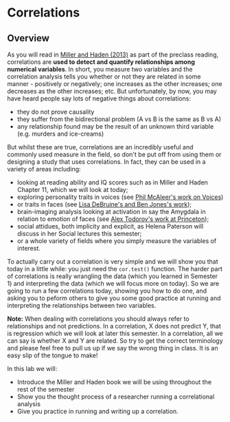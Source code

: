 
# Correlations

## Overview

As you will read in <a href="https://drive.google.com/file/d/0B1fyuTuvj3YoaFdUR3FZaXNuNXc/view" target = "_blank">Miller and Haden (2013)</a> as part of the preclass reading, correlations are **used to detect and quantify relationships among numerical variables**. In short, you measure two variables and the correlation analysis tells you whether or not they are related in some manner - positively or negatively; one increases as the other increases; one decreases as the other increases; etc. But unfortunately, by now, you may have heard people say lots of negative things about correlations:

* they do not prove causality
* they suffer from the bidirectional problem (A vs B is the same as B vs A)
* any relationship found may be the result of an unknown third variable (e.g. murders and ice-creams)

But whilst these are true, correlations are an incredibly useful and commonly used measure in the field, so don't be put off from using them or designing a study that uses correlations. In fact, they can be used in a variety of areas including: 

* looking at reading ability and IQ scores such as in Miller and Haden Chapter 11, which we will look at today; 
* exploring personality traits in voices (see <a href="http://journals.plos.org/plosone/article?id=10.1371/journal.pone.0185651" target = "_blank">Phil McAleer's work on Voices</a>)
* or traits in faces (see <a href="http://facelab.org/" target = "_blank">Lisa DeBruine's and Ben Jones's work</a>);
* brain-imaging analysis looking at activation in say the Amygdala in relation to emotion of faces (see <a href="https://psych.princeton.edu/person/alexander-todorov" target = "_blank">Alex Todorov's work at Princeton</a>);
* social attidues, both implicity and explicit, as Helena Paterson will discuss in her Social lectures this semester;
* or a whole variety of fields where you simply measure the variables of interest.

To actually carry out a correlation is very simple and we will show you that today in a little while: you just need the `cor.test()` function.  The harder part of correlations is really wrangling the data (which you learned in Semester 1) and interpreting the data (which we will focus more on today). So we are going to run a few correlations today, showing you how to do one, and asking you to peform others to give you some good practice at running and interpreting the relationships between two variables. 

**Note:** When dealing with correlations you should always refer to relationships and not predictions. In a correlation, X does not predict Y, that is regression which we will look at later this semester. In a correlation, all we can say is whether X and Y are related. So try to get the correct terminology and please feel free to pull us up if we say the wrong thing in class. It is an easy slip of the tongue to make!

In this lab we will:
* Introduce the Miller and Haden book we will be using throughout the rest of the semester
* Show you the thought process of a researcher running a correlational analysis
* Give you practice in running and writing up a correlation.
